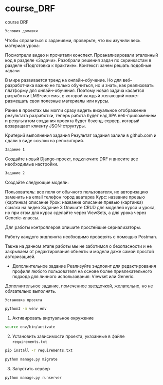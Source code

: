 # course_DRF
course DRF

```bash
Условия домашки
```
Чтобы справиться с заданиями, проверьте, что вы изучили весь материал урока:

Посмотрели видео и прочитали конспект.
Проанализировали эталонный код в разделе «Задачи».
Разобрали решения задач по скринкастам в разделе «Подготовка к практике».
Контекст: зачем решать подобные задачи

В мире развивается тренд на онлайн-обучение. Но для веб-разработчика важно не только обучиться, но и знать, как реализовать платформу для онлайн-обучения. Поэтому новая задача касается разработки LMS-системы, в которой каждый желающий может размещать свои полезные материалы или курсы.

Ранее в проектах мы могли сразу видеть визуальное отображение результата разработки, теперь работа будет над SPA веб-приложением и результатом создания проекта будет бэкенд-сервер, который возвращает клиенту JSON-структуры.

Критерий выполнения задания
Результат задания залили в github.com и сдали в виде ссылки на репозиторий.
```bash
Задание 1
```
Создайте новый Django-проект, подключите DRF и внесите все необходимые настройки.
```bash
Задание 2
```
Создайте следующие модели:

Пользователь:
все поля от обычного пользователя, но авторизацию заменить на email
телефон
город
аватарка
Курс:
название
превью (картинка)
описание
Урок:
название
описание
превью (картинка)
ссылка на видео
Задание 3
Опишите CRUD для моделей курса и урока, но при этом для курса сделайте через ViewSets, а для урока через Generic-классы.

Для работы контроллеров опишите простейшие сериализаторы.

Работу каждого эндпоинта необходимо проверять с помощью Postman.

Также на данном этапе работы мы не заботимся о безопасности и не закрываем от редактирования объекты и модели даже самой простой авторизацией.

* Дополнительное задание
Реализуйте эндпоинт для редактирования профиля любого пользователя на основе более привлекательного подхода для личного использования: Viewset или Generic.

Дополнительное задание, помеченное звездочкой, желательно, но не обязательно выполнять.


```bash
Установка проекта
```
```bash
python3 -m venv env
```
1. Активировать виртуальное окружение
```bash
source env/bin/activate
```
2. Установить зависимости проекта, указанные в файле `requirements.txt`
```bash
pip install -r requirements.txt
```
```bash
python manage.py migrate
```
3. Запустить сервер
```bash
python manage.py runserver
```